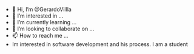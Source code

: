 - 👋 Hi, I’m @GerardoVillla
- 👀 I’m interested in ...
- 🌱 I’m currently learning ...
- 💞️ I’m looking to collaborate on ...
- 📫 How to reach me ...
- Im interested in software development and his process. I am a student
<!---
GerardoVillla/GerardoVillla is a ✨ special ✨ repository because its `README.md` (this file) appears on your GitHub profile.
You can click the Preview link to take a look at your changes.
--->
